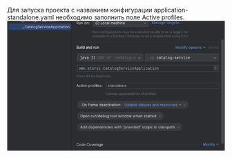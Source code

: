 Для запуска проекта с названием конфигурации application-standalone.yaml необходимо заполнить поле Active profiles.
![img.png](images/ConfigurationStart.png)
